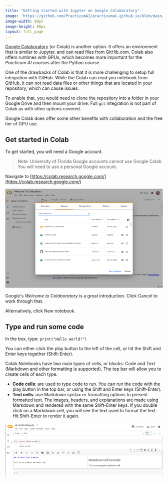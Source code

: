 ```yaml
---
title: "Getting started with Jupyter on Google Colaboratory"
image: 'https://github.com/PracticumAI/practicumai.github.io/blob/main/images/icons/practicumai_git.png?raw=true'
image-width: 80px
image-height: 80px
layout: full_page
---
```


[Google Colaboratory](https://colab.research.google.com/) (or Colab) is another option. It offers an environment that is similar to Jupyter, and can read files from GitHib.com. Colab also offers runtimes with GPUs, which becomes more important for the *Practicum AI* courses after the Python course.

One of the drawbacks of Colab is that it is more challenging to setup full integration with GitHub. While the Colab can read you notebook from GitHub, it can not read data files or other things that are located in your repository, which can cause issues.

To enable that, you would need to clone the repository into a folder in your Google Drive and then mount your drive. Full `git` integration is not part of Colab as with other options covered.

Google Colab does offer some other benefits with collaboration and the free tier of GPU use.

## Get started in Colab

To get started, you will need a Google account.

> Note: University of Florida Google accounts cannot use Google Colab. You will need to use a personal Google account.

Navigate to [https://colab.research.google.com/](https://colab.research.google.com/)

![Screenshot of Google Colab Launch screen](/images/Colab_launch.png)

Google's *Welcome to Colaboratory* is a great introduction. Click Cancel to work through that.

Alternatively, click New notebook.

## Type and run some code

In the box, type: `print("Hello world!")`

You can either click the play button to the left of the cell, or hit the Shift and Enter keys together (Shift-Enter).

Colab Notebooks have two main types of cells, or blocks: Code and Text (Markdown and other formatting is supported). The top bar will allow you to create cells of each type. 

- **Code cells**: are used to type code to run. You can run the code with the play button in the top bar, or using the Shift and Enter keys (Shift-Enter).
- **Text cells**: use Markdown syntax or formatting options to present formatted text. The images, headers, and explanations are made using Markdown and rendered with the same Shift-Enter keys. If you double click on a Markdown cell, you will see the text used to format the text. Hit Shift-Enter to render it again.

![Screenshot of different cell types in Colab](/images/Colab_cell_type.png)